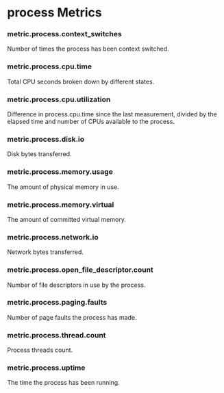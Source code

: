 # process Metrics
### metric.process.context_switches

Number of times the process has been context switched.


### metric.process.cpu.time

Total CPU seconds broken down by different states.


### metric.process.cpu.utilization

Difference in process.cpu.time since the last measurement, divided by the elapsed time and number of CPUs available to the process.


### metric.process.disk.io

Disk bytes transferred.


### metric.process.memory.usage

The amount of physical memory in use.


### metric.process.memory.virtual

The amount of committed virtual memory.


### metric.process.network.io

Network bytes transferred.


### metric.process.open_file_descriptor.count

Number of file descriptors in use by the process.


### metric.process.paging.faults

Number of page faults the process has made.


### metric.process.thread.count

Process threads count.


### metric.process.uptime

The time the process has been running.


